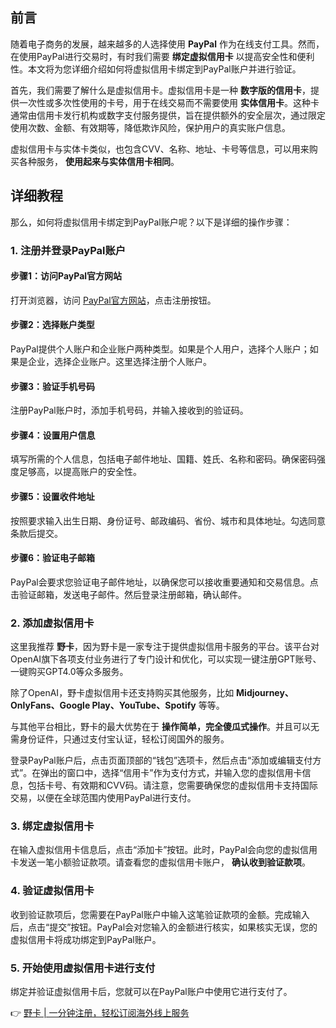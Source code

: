 ## 前言

随着电子商务的发展，越来越多的人选择使用 **PayPal** 作为在线支付工具。然而，在使用PayPal进行交易时，有时我们需要 **绑定虚拟信用卡** 以提高安全性和便利性。本文将为您详细介绍如何将虚拟信用卡绑定到PayPal账户并进行验证。

首先，我们需要了解什么是虚拟信用卡。虚拟信用卡是一种 **数字版的信用卡**，提供一次性或多次性使用的卡号，用于在线交易而不需要使用 **实体信用卡**。这种卡通常由信用卡发行机构或数字支付服务提供，旨在提供额外的安全层次，通过限定使用次数、金额、有效期等，降低欺诈风险，保护用户的真实账户信息。

虚拟信用卡与实体卡类似，也包含CVV、名称、地址、卡号等信息，可以用来购买各种服务， **使用起来与实体信用卡相同**。

## 详细教程

那么，如何将虚拟信用卡绑定到PayPal账户呢？以下是详细的操作步骤：

### 1. 注册并登录PayPal账户

#### 步骤1：访问PayPal官方网站

打开浏览器，访问 [PayPal官方网站](https://www.paypal.com/c2/home)，点击注册按钮。

#### 步骤2：选择账户类型

PayPal提供个人账户和企业账户两种类型。如果是个人用户，选择个人账户；如果是企业，选择企业账户。这里选择注册个人账户。

#### 步骤3：验证手机号码

注册PayPal账户时，添加手机号码，并输入接收到的验证码。

#### 步骤4：设置用户信息

填写所需的个人信息，包括电子邮件地址、国籍、姓氏、名称和密码。确保密码强度足够高，以提高账户的安全性。

#### 步骤5：设置收件地址

按照要求输入出生日期、身份证号、邮政编码、省份、城市和具体地址。勾选同意条款后提交。

#### 步骤6：验证电子邮箱

PayPal会要求您验证电子邮件地址，以确保您可以接收重要通知和交易信息。点击验证邮箱，发送电子邮件。然后登录注册邮箱，确认邮件。

### 2. 添加虚拟信用卡

这里我推荐 **野卡**，因为野卡是一家专注于提供虚拟信用卡服务的平台。该平台对OpenAI旗下各项支付业务进行了专门设计和优化，可以实现一键注册GPT账号、一键购买GPT4.0等众多服务。

除了OpenAI，野卡虚拟信用卡还支持购买其他服务，比如 **Midjourney、OnlyFans、Google Play、YouTube、Spotify** 等等。

与其他平台相比，野卡的最大优势在于 **操作简单，完全傻瓜式操作**。并且可以无需身份证件，只通过支付宝认证，轻松订阅国外的服务。

登录PayPal账户后，点击页面顶部的“钱包”选项卡，然后点击“添加或编辑支付方式”。在弹出的窗口中，选择“信用卡”作为支付方式，并输入您的虚拟信用卡信息，包括卡号、有效期和CVV码。请注意，您需要确保您的虚拟信用卡支持国际交易，以便在全球范围内使用PayPal进行支付。

### 3. 绑定虚拟信用卡

在输入虚拟信用卡信息后，点击“添加卡”按钮。此时，PayPal会向您的虚拟信用卡发送一笔小额验证款项。请查看您的虚拟信用卡账户， **确认收到验证款项**。

### 4. 验证虚拟信用卡

收到验证款项后，您需要在PayPal账户中输入这笔验证款项的金额。完成输入后，点击“提交”按钮。PayPal会对您输入的金额进行核实，如果核实无误，您的虚拟信用卡将成功绑定到PayPal账户。

### 5. 开始使用虚拟信用卡进行支付

绑定并验证虚拟信用卡后，您就可以在PayPal账户中使用它进行支付了。

👉 [野卡 | 一分钟注册，轻松订阅海外线上服务](https://bit.ly/bewildcard)